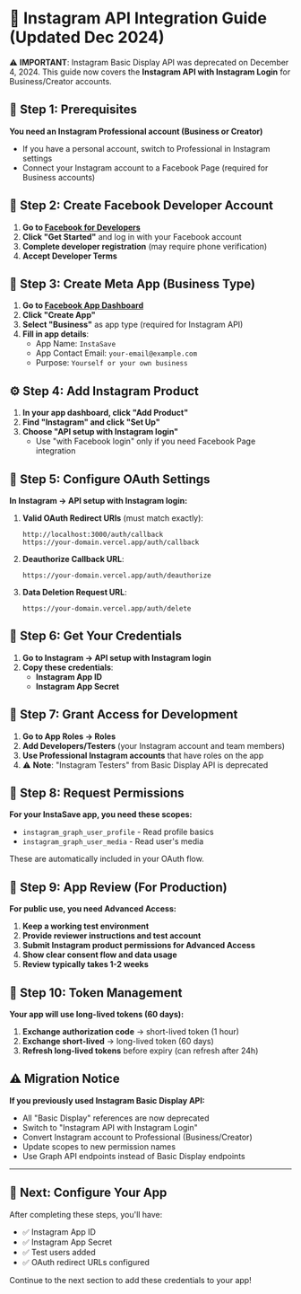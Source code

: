 # 📱 Instagram API Integration Guide (Updated Dec 2024)

⚠️ **IMPORTANT**: Instagram Basic Display API was deprecated on December 4, 2024. This guide now covers the **Instagram API with Instagram Login** for Business/Creator accounts.

## 🔧 Step 1: Prerequisites

**You need an Instagram Professional account (Business or Creator)**
- If you have a personal account, switch to Professional in Instagram settings
- Connect your Instagram account to a Facebook Page (required for Business accounts)

## 🔧 Step 2: Create Facebook Developer Account

1. **Go to [Facebook for Developers](https://developers.facebook.com/)**
2. **Click "Get Started"** and log in with your Facebook account
3. **Complete developer registration** (may require phone verification)
4. **Accept Developer Terms**

## 📱 Step 3: Create Meta App (Business Type)

1. **Go to [Facebook App Dashboard](https://developers.facebook.com/apps/)**
2. **Click "Create App"**
3. **Select "Business"** as app type (required for Instagram API)
4. **Fill in app details**:
   - App Name: `InstaSave`
   - App Contact Email: `your-email@example.com`
   - Purpose: `Yourself or your own business`

## ⚙️ Step 4: Add Instagram Product

1. **In your app dashboard, click "Add Product"**
2. **Find "Instagram" and click "Set Up"**
3. **Choose "API setup with Instagram login"**
   - Use "with Facebook login" only if you need Facebook Page integration

## 🔑 Step 5: Configure OAuth Settings

**In Instagram → API setup with Instagram login:**

1. **Valid OAuth Redirect URIs** (must match exactly):
   ```
   http://localhost:3000/auth/callback
   https://your-domain.vercel.app/auth/callback
   ```

2. **Deauthorize Callback URL**:
   ```
   https://your-domain.vercel.app/auth/deauthorize
   ```

3. **Data Deletion Request URL**:
   ```
   https://your-domain.vercel.app/auth/delete
   ```

## 🔑 Step 6: Get Your Credentials

1. **Go to Instagram → API setup with Instagram login**
2. **Copy these credentials**:
   - **Instagram App ID**
   - **Instagram App Secret**

## 👥 Step 7: Grant Access for Development

1. **Go to App Roles → Roles**
2. **Add Developers/Testers** (your Instagram account and team members)
3. **Use Professional Instagram accounts** that have roles on the app
4. ⚠️ **Note**: "Instagram Testers" from Basic Display API is deprecated

## 🔐 Step 8: Request Permissions

**For your InstaSave app, you need these scopes:**
- `instagram_graph_user_profile` - Read profile basics
- `instagram_graph_user_media` - Read user's media

These are automatically included in your OAuth flow.

## 🚀 Step 9: App Review (For Production)

**For public use, you need Advanced Access:**
1. **Keep a working test environment**
2. **Provide reviewer instructions and test account**
3. **Submit Instagram product permissions for Advanced Access**
4. **Show clear consent flow and data usage**
5. **Review typically takes 1-2 weeks**

## 🔄 Step 10: Token Management

**Your app will use long-lived tokens (60 days):**
1. **Exchange authorization code** → short-lived token (1 hour)
2. **Exchange short-lived** → long-lived token (60 days)  
3. **Refresh long-lived tokens** before expiry (can refresh after 24h)

## ⚠️ Migration Notice

**If you previously used Instagram Basic Display API:**
- All "Basic Display" references are now deprecated
- Switch to "Instagram API with Instagram Login"  
- Convert Instagram account to Professional (Business/Creator)
- Update scopes to new permission names
- Use Graph API endpoints instead of Basic Display endpoints

---

## 🔧 Next: Configure Your App

After completing these steps, you'll have:
- ✅ Instagram App ID
- ✅ Instagram App Secret  
- ✅ Test users added
- ✅ OAuth redirect URLs configured

Continue to the next section to add these credentials to your app!
